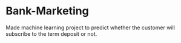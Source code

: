 # Bank-Marketing
Made machine learning project to predict whether the customer will subscribe to the term deposit or not.
